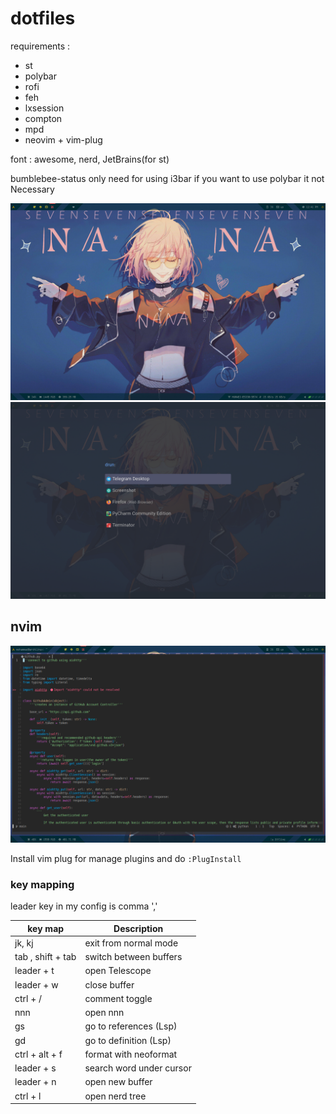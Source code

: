 # dotfiles
requirements : 

- st
- polybar
- rofi
- feh
- lxsession
- compton
- mpd
- neovim + vim-plug
    
    
 
 font : awesome, nerd, JetBrains(for st)
  
 bumblebee-status only need for using i3bar if you want to use polybar it not Necessary


 ![image](./wallpaper/dotfiles-1.png)
 ![image](./wallpaper/dotfiles-2.png)
## nvim 
 ![image](./wallpaper/dotfiles-3.png)

 Install vim plug for manage plugins and do `:PlugInstall`

### key mapping
leader key in my config is comma ','

| key map           | Description              |
|-------------------|--------------------------|
| jk, kj            | exit from normal mode    |
| tab , shift + tab | switch between buffers   |
| leader + t        | open Telescope           |
| leader + w        | close buffer             |
| ctrl + /          | comment toggle           |
| nnn               | open nnn                 |
| gs                | go to references (Lsp)   |
| gd                | go to definition (Lsp)   |
| ctrl + alt + f    | format with neoformat    |
| leader + s        | search word under cursor |
| leader + n        | open new buffer          |
| ctrl + l          | open nerd tree           |
